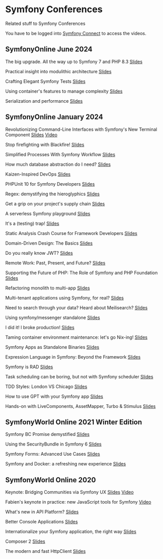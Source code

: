 # Symfony Conferences
Related stuff to Symfony Conferences

You have to be logged into [Symfony Connect](https://connect.symfony.com/login) to access the videos.

## SymfonyOnline June 2024

The big upgrade. All the way up to Symfony 7 and PHP 8.3
[Slides](https://speakerdeck.com/barelon/the-big-upgrade-all-the-way-up-to-symfony-7-and-php-8-dot-3)

Practical insight into modulithic architecture
[Slides](https://speakerdeck.com/maxbeckers/practical-insight-into-modulithic-architecture)

Crafting Elegant Symfony Tests
[Slides](https://speakerdeck.com/kbond/crafting-elegant-symfony-tests)

Using container's features to manage complexity
[Slides](https://haru-atari.com/files/conferences/advanced-symfony-container.pdf)

Serialization and performance
[Slides](https://slides.com/mathiasarlaud/symfony-live-un-serializer-sous-steroides-21e5b7)

## SymfonyOnline January 2024

Revolutionizing Command-Line Interfaces with Symfony's New Terminal Component
[Slides](https://speakerdeck.com/fabpot/the-symfony-terminal-component) 
[Video](https://live.symfony.com/account/replay/video/900)

Stop firefighting with Blackfire!
[Slides](https://speakerdeck.com/thomasdiluccio/stop-firefigthing-with-blackfire)

Simplified Processes With Symfony Workflow
[Slides](https://speakerdeck.com/brunohsouza/simplified-process-with-symfony-workflow)

How much database abstraction do I need?
[Slides](https://slidr.io/derrabus/how-much-database-abstraction-do-i-need)

Kaizen-Inspired DevOps
[Slides](https://speakerdeck.com/bbujisic/kaizen-inspired-devops)

PHPUnit 10 for Symfony Developers
[Slides](https://thephp.cc/presentations/phpunit-10-for-symfony-developers?ref=symfony)

Regex: demystifying the hieroglyphics
[Slides](https://github.com/Mupsi/regex-presentation)

Get a grip on your project's supply chain
[Slides](https://naderman.de/slippy/slides/2023-12-07-SymfonyCon-Brussels-Get-a-Grip-On-Your-Projects-Supply-Chain.pdf)

A serverless Symfony playground
[Slides](https://docs.google.com/presentation/d/1Q3RHMKRXDmcoTAyMY-GcA3CD18O-u0GGaWz0Tw0OHiA/edit?usp=sharing)

It's a (testing) trap!
[Slides](https://speakerdeck.com/leichteckig/its-a-testing-trap-common-end-to-end-pitfalls-and-how-to-solve-them)

Static Analysis Crash Course for Framework Developers
[Slides](https://speakerdeck.com/ondrejmirtes/static-analysis-crash-course-for-framework-developers)

Domain-Driven Design: The Basics
[Slides](https://speakerdeck.com/skoop/domain-driven-design-the-basics-symfonycon-2023-brussels)

Do you really know JWT?
[Slides](https://slides.com/kpn13/do-you-really-know-jwt)

Remote Work: Past, Present, and Future?
[Slides](https://speakerdeck.com/fredplais/is-remote-the-past-or-the-future-of-work)

Supporting the Future of PHP: The Role of Symfony and PHP Foundation
[Slides](https://speakerdeck.com/nicolasgrekas/symfony-php-and-its-foundation)

Refactoring monolith to multi-app
[Slides](https://speakerdeck.com/flovntp/the-forking-beast-refactoring-monolithic-projects)

Multi-tenant applications using Symfony, for real?
[Slides](https://speakerdeck.com/tucksaun/multi-tenant-applications-using-symfony-for-real)

Need to search through your data? Heard about Meilisearch?
[Slides](https://speakerdeck.com/guikingone/need-to-search-through-your-data-heard-about-meilisearch)

Using symfony/messenger standalone
[Slides](https://github.com/susannemoog/presentations/blob/main/symfony.md)

I did it! I broke production!
[Slides](https://github.com/SofLesc/talks/blob/master/I%20did%20it%20!%20I%20broke%20production%20!%20-%20SymfonyCon.pdf)

Taming container environment maintenance: let's go Nix-ing!
[Slides](https://speakerdeck.com/lolautruche/lets-go-nix-ing)

Symfony Apps as Standalone Binaries
[Slides](https://dunglas.dev/2023/12/php-and-symfony-apps-as-standalone-binaries/)

Expression Language in Symfony: Beyond the Framework
[Slides](https://rjanot.github.io/expression-language-sfcon2023)

Symfony is RAD
[Slides](https://talks.rskuipers.com/symfony-is-rad/30-minutes.html)

Task scheduling can be boring, but not with Symfony scheduler
[Slides](https://speakerdeck.com/alli83/task-scheduling-can-be-boring-but-not-with-symfony-scheduler)

TDD Styles: London VS Chicago
[Slides](https://speakerdeck.com/mollokhan/tdd-styles-london-vs-chicago)

How to use GPT with your Symfony app
[Slides](https://speakerdeck.com/el_stoffel/how-to-use-gpt-with-your-symfony-app-en)

Hands-on with LiveComponents, AssetMapper, Turbo & Stimulus
[Slides](https://speakerdeck.com/weaverryan/hands-on-with-livecomponents-assetmapper-stimulus-and-turbo)

## SymfonyWorld Online 2021 Winter Edition

Symfony BC Promise demystified
[Slides](https://slides.com/chalasr/symfonybc-promise-demystifed)

Using the SecurityBundle in Symfony 6
[Slides](https://wouterj.nl/2021/12/security-winterworld21)

Symfony Forms: Advanced Use Cases
[Slides](https://speakerdeck.com/alexandresalome/symfony-forms-advanced-use-cases)

Symfony and Docker: a refreshing new experience
[Slides](https://dunglas.dev/2021/12/symfonys-new-native-docker-support-symfony-world/)

## SymfonyWorld Online 2020

Keynote: Bridging Communities via Symfony UX
[Slides](https://speakerdeck.com/fabpot/symfony-ux)
[Video](https://live.symfony.com/account/replay/video/515)

Fabien's keynote in practice: new JavaScript tools for Symfony
[Video](https://live.symfony.com/account/replay/video/530)

What's new in API Platform?
[Slides](https://dunglas.dev/2020/12/api-platform-2-6-php-8-support-next-js-and-nuxt-js-app-generator-caddy-server-activitypub-and-much-more/)

Better Console Applications
[Slides](https://speakerdeck.com/el_stoffel/better-console-applications-symfonyworld-2020)

Internationalize your Symfony application, the right way
[Slides](https://speakerdeck.com/welcomattic/internationalize-your-symfony-application-the-right-way)

Composer 2
[Slides](https://naderman.de/slippy/slides/2020-12-04-SymfonyWorld-Online-2020-Composer-2.pdf)

The modern and fast HttpClient
[Slides](https://speakerdeck.com/brunohsouza/the-modern-and-fast-httpclient)
